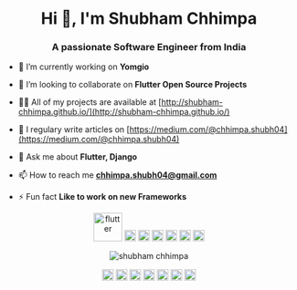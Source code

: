 <h1 align="center">Hi 👋, I'm Shubham Chhimpa </h1>
<h3 align="center">A passionate Software Engineer from India</h3>

- 🔭 I’m currently working on **Yomgio**

- 👯 I’m looking to collaborate on **Flutter Open Source Projects**

- 👨‍💻 All of my projects are available at [http://shubham-chhimpa.github.io/](http://shubham-chhimpa.github.io/)

- 📝 I regulary write articles on [https://medium.com/@chhimpa.shubh04](https://medium.com/@chhimpa.shubh04)

- 💬 Ask me about **Flutter, Django**

- 📫 How to reach me **chhimpa.shubh04@gmail.com**

- ⚡ Fun fact **Like to work on new Frameworks**

<p align="center">

<img src="https://github.com/shubham-chhimpa/shubham-chhimpa/blob/master/images/flutter.svg" alt="flutter" width="50" height="50"/>

<img src="https://github.com/shubham-chhimpa/shubham-chhimpa/blob/master/images/dart.svg" alt="dart" width="20" height="20"/>

<img src="https://github.com/shubham-chhimpa/shubham-chhimpa/blob/master/images/django.svg" alt="django" width="20" height="20"/> 

<img src="https://github.com/shubham-chhimpa/shubham-chhimpa/blob/master/images/python.svg" alt="python" width="20" height="20"/>

<img src="https://github.com/shubham-chhimpa/shubham-chhimpa/blob/master/images/bootstrap.svg" alt="bootstrap" width="20" height="20"/>

<img src="https://github.com/shubham-chhimpa/shubham-chhimpa/blob/master/images/java.svg" alt="java" width="20" height="20"/> 

<img src="https://github.com/shubham-chhimpa/shubham-chhimpa/blob/master/images/javascript.svg" alt="javascript" width="20" height="20"/>

</p>

<p align="center"> 
<img src="https://dry-gorge-12677.herokuapp.com/api/shubham-chhimpa" alt="shubham chhimpa" /> 
</p>

<p align="center">
<a href="https://codepen.io/shubhamchhimpa" target="blank"><img align="center" src="https://cdn.jsdelivr.net/npm/simple-icons@3.0.1/icons/codepen.svg" alt="shubham chhimpa" height="20" width="20" /></a>
<a href="https://dev.to/shubhamchhimpa" target="blank"><img align="center" src="https://cdn.jsdelivr.net/npm/simple-icons@3.0.1/icons/dev-dot-to.svg" alt="shubham chhimpa" height="20" width="20" /></a>
<a href="https://twitter.com/shubham_chhimpa" target="blank"><img align="center" src="https://cdn.jsdelivr.net/npm/simple-icons@3.0.1/icons/twitter.svg" alt="shubham chhimpa" height="20" width="20" /></a>
<a href="https://linkedin.com/in/shubham-chhimpa" target="blank"><img align="center" src="https://cdn.jsdelivr.net/npm/simple-icons@3.0.1/icons/linkedin.svg" alt="shubham-chhimpa" height="20" width="20" /></a>
<a href="https://stackoverflow.com/shubham-chhimpa" target="blank"><img align="center" src="https://cdn.jsdelivr.net/npm/simple-icons@3.0.1/icons/stackoverflow.svg" alt="shubham-chhimpa" height="20" width="20" /></a>
<a href="https://fb.com/shubham.chhimpa.3" target="blank"><img align="center" src="https://cdn.jsdelivr.net/npm/simple-icons@3.0.1/icons/facebook.svg" alt="shubham.chhimpa.3" height="20" width="20" /></a>
<a href="https://instagram.com/shubham.code" target="blank"><img align="center" src="https://cdn.jsdelivr.net/npm/simple-icons@3.0.1/icons/instagram.svg" alt="shubham.code" height="20" width="20" /></a>
</p>
